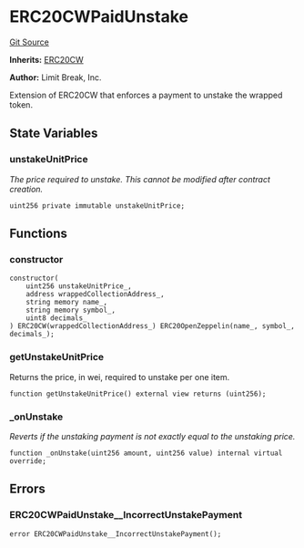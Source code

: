 # ERC20CWPaidUnstake
[Git Source](https://github.com/zanzai-dev/creator-token-standards/blob/e3ca932d2edc594487078ba2c4da4e803f84d6a3/src/erc20c/presets/ERC20CWPaidUnstake.sol)

**Inherits:**
[ERC20CW](/src/erc20c/extensions/ERC20CW.sol/abstract.ERC20CW.md)

**Author:**
Limit Break, Inc.

Extension of ERC20CW that enforces a payment to unstake the wrapped token.


## State Variables
### unstakeUnitPrice
*The price required to unstake.  This cannot be modified after contract creation.*


```solidity
uint256 private immutable unstakeUnitPrice;
```


## Functions
### constructor


```solidity
constructor(
    uint256 unstakeUnitPrice_,
    address wrappedCollectionAddress_,
    string memory name_,
    string memory symbol_,
    uint8 decimals_
) ERC20CW(wrappedCollectionAddress_) ERC20OpenZeppelin(name_, symbol_, decimals_);
```

### getUnstakeUnitPrice

Returns the price, in wei, required to unstake per one item.


```solidity
function getUnstakeUnitPrice() external view returns (uint256);
```

### _onUnstake

*Reverts if the unstaking payment is not exactly equal to the unstaking price.*


```solidity
function _onUnstake(uint256 amount, uint256 value) internal virtual override;
```

## Errors
### ERC20CWPaidUnstake__IncorrectUnstakePayment

```solidity
error ERC20CWPaidUnstake__IncorrectUnstakePayment();
```

